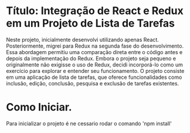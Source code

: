  # Título: Integração de React e Redux em um Projeto de Lista de Tarefas
Neste projeto, inicialmente desenvolvi utilizando apenas React. Posteriormente, migrei para Redux na segunda fase do desenvolvimento. 
Essa abordagem permitiu uma comparação direta entre o código antes e depois da implementação do Redux.
Embora o projeto seja pequeno e originalmente não exigisse o uso de Redux, decidi incorporá-lo como um exercício para explorar e entender seu funcionamento.
O projeto consiste em uma aplicação de lista de tarefas, que oferece funcionalidades como inclusão, edição, conclusão, pesquisa e exclusão de tarefas existentes.

# Como Iniciar.  
Para inicializar o projeto é ne cessario rodar o comando 'npm install'


